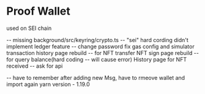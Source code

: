 # Proof Wallet

used on SEI chain


-- missing
background/src/keyring/crypto.ts -- "sei" hard cording
didn't implement ledger feature -- change password
fix gas config and simulator
transaction history page rebuild -- for NFT transfer
NFT sign page rebuild -- for query balance(hard coding  -- will cause error)
History page for NFT received -- ask for api

-- have to remember
after adding new Msg, have to rmeove wallet and import again
yarn version - 1.19.0

